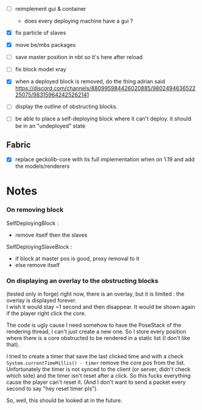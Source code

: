 - [ ] reimplement gui & container
  - does every deploying machine have a gui ?
- [x] fix particle of slaves
- [x] move be/mbs packages
- [ ] save master position in nbt so it's here after reload
- [ ] fix block model xray
- [x] when a deployed block is removed, do the thing adrian said https://discord.com/channels/880995984426020885/980249463652225075/983159642425262141
- [ ] display the outline of obstructing blocks.
- [ ] be able to place a self-deploying block where it can't deploy. it should be in an "undeployed" state


## Fabric
- [x] replace geckolib-core with its full implementation when on 1.19 and add the models/renderers


# Notes

### On removing block

SelfDeployingBlock :
- remove itself then the slaves

SelfDeployingSlaveBlock :
- if block at master pos is good, proxy removal to it
- else remove itself

### On displaying an overlay to the obstructing blocks

(tested only in forge)
right now, there is an overlay, but it is limited : the overlay is displayed forever.  
I wish it would stay ~1 second and then disappear. It would be shown again if the player right click the core.

The code is ugly cause I need somehow to have the PoseStack of the rendering thread, I can't just create a new one.
So I store every position where there is a core obstructed to be rendered in a static list (I don't like that).

I tried to create a timer that save the last clicked time and with a check `System.currentTimeMillis() - timer` remove the core pos from the list.
Unfortunately the timer is not synced to the client (or server, didn't check which side) and the timer isn't reset after a click.
So this fucks everything cause the player can't reset it. (And I don't want to send a packet every second to say "hey reset timer pls").

So, well, this should be looked at in the future.
